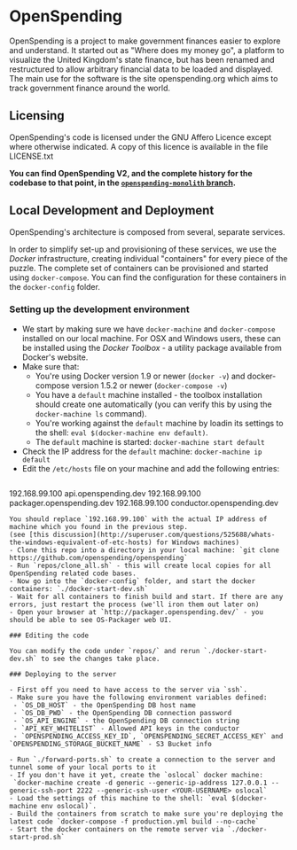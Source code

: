 # OpenSpending

OpenSpending is a project to make government finances easier to explore
and understand. It started out as "Where does my money go", a platform
to visualize the United Kingdom's state finance, but has been renamed
and restructured to allow arbitrary financial data to be loaded and
displayed. The main use for the software is the site openspending.org
which aims to track government finance around the world.

## Licensing

OpenSpending's code is licensed under the GNU Affero Licence except where
otherwise indicated. A copy of this licence is available in the file
LICENSE.txt

**You can find OpenSpending V2, and the complete history for the codebase to that point, in the [`openspending-monolith` branch](https://github.com/openspending/openspending/tree/openspending-monolith).**

## Local Development and Deployment

OpenSpending's architecture is composed from several, separate services.

In order to simplify set-up and provisioning of these services, we use the *Docker* infrastructure, creating individual "containers" for every piece of the puzzle. The complete set of containers can be provisioned and started using `docker-compose`. You can find the configuration for these containers in the `docker-config` folder.

### Setting up the development environment

 - We start by making sure we have `docker-machine` and `docker-compose` installed on our local machine. For OSX and Windows users, these can be installed using the *Docker Toolbox* - a utility package available from Docker's website.
 - Make sure that:
     - You're using Docker version 1.9 or newer (`docker -v`) and docker-compose version 1.5.2 or newer (`docker-compose -v`)
     - You have a `default` machine installed - the toolbox installation should create one automatically (you can verify this by using the `docker-machine ls` command).
     - You're working against the `default` machine by loadin its settings to the shell: `eval $(docker-machine env default)`.
     - The `default` machine is started: `docker-machine start default`
 - Check the IP address for the `default` machine: `docker-machine ip default`
 - Edit the `/etc/hosts` file on your machine and add the following entries:
   ```
192.168.99.100  api.openspending.dev
192.168.99.100  packager.openspending.dev
192.168.99.100  conductor.openspending.dev
   ```
   You should replace `192.168.99.100` with the actual IP address of machine which you found in the previous step.
   (see [this discussion](http://superuser.com/questions/525688/whats-the-windows-equivalent-of-etc-hosts) for Windows machines)
 - Clone this repo into a directory in your local machine: `git clone https://github.com/openspending/openspending`
 - Run `repos/clone_all.sh` - this will create local copies for all OpenSpending related code bases.
 - Now go into the `docker-config` folder, and start the docker containers: `./docker-start-dev.sh`
 - Wait for all containers to finish build and start. If there are any errors, just restart the process (we'll iron them out later on)
 - Open your browser at `http://packager.openspending.dev/` - you should be able to see OS-Packager web UI.

### Editing the code

You can modify the code under `repos/` and rerun `./docker-start-dev.sh` to see the changes take place.

### Deploying to the server

  - First off you need to have access to the server via `ssh`.
  - Make sure you have the following environment variables defined:
    - `OS_DB_HOST` - the OpenSpending DB host name
    - `OS_DB_PWD` - the OpenSpending DB connection password
    - `OS_API_ENGINE` - the OpenSpending DB connection string
    - `API_KEY_WHITELIST` - Allowed API keys in the conductor
    - `OPENSPENDING_ACCESS_KEY_ID`, `OPENSPENDING_SECRET_ACCESS_KEY` and `OPENSPENDING_STORAGE_BUCKET_NAME` - S3 Bucket info

  - Run `./forward-ports.sh` to create a connection to the server and tunnel some of your local ports to it
  - If you don't have it yet, create the `oslocal` docker machine:
    `docker-machine create -d generic --generic-ip-address 127.0.0.1 --generic-ssh-port 2222 --generic-ssh-user <YOUR-USERNAME> oslocal`
  - Load the settings of this machine to the shell: `eval $(docker-machine env oslocal)`.
  - Build the containers from scratch to make sure you're deploying the latest code `docker-compose -f production.yml build --no-cache`
  - Start the docker containers on the remote server via `./docker-start-prod.sh`
